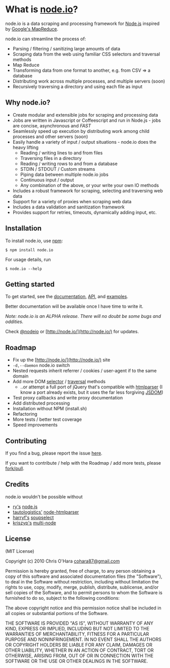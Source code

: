# What is [node.io](http://node.io/)?

node.io is a data scraping and processing framework for [Node.js](http://nodejs.org/) inspired by [Google's MapReduce](http://labs.google.com/papers/mapreduce.html).

node.io can streamline the process of:

- Parsing / filtering / sanitizing large amounts of data
- Scraping data from the web using familiar CSS selectors and traversal methods
- Map Reduce
- Transforming data from one format to another, e.g. from CSV => a database
- Distributing work across multiple processes, and multiple servers (soon)
- Recursively traversing a directory and using each file as input 

## Why node.io?

- Create modular and extensible jobs for scraping and processing data
- Jobs are written in Javascript or Coffeescript and run in Node.js - jobs are concise, asynchronous and _FAST_
- Seamlessly speed up execution by distributing work among child processes and other servers (soon) 
- Easily handle a variety of input / output situations - node.io does the heavy lifting
    * Reading / writing lines to and from files
    * Traversing files in a directory    
    * Reading / writing rows to and from a database
    * STDIN / STDOUT / Custom streams
    * Piping data between multiple node.io jobs
    * Continuous input / output
    * Any combination of the above, or your write your own IO methods     
- Includes a robust framework for scraping, selecting and traversing web data
- Support for a variety of proxies when scraping web data
- Includes a data validation and sanitization framework
- Provides support for retries, timeouts, dynamically adding input, etc.

## Installation

To install node.io, use [npm](http://github.com/isaacs/npm):

    $ npm install node.io

For usage details, run

    $ node.io --help

## Getting started

To get started, see the [documentation](https://github.com/chriso/node.io/blob/master/docs/README.md), [API](https://github.com/chriso/node.io/blob/master/docs/api.md), and [examples](https://github.com/chriso/node.io/tree/master/examples/).

Better documentation will be available once I have time to write it.

*Note: node.io is an _ALPHA_ release. There will no doubt be some bugs and oddities.*

Check [@nodeio](http://twitter.com/nodeio) or [http://node.io/](http://node.io/) for updates.

## Roadmap

- Fix up the [http://node.io/](http://node.io/) site
- `-d,--daemon` node.io switch
- Nested requests inherit referrer / cookies / user-agent if to the same domain
- Add more DOM [selector](http://api.jquery.com/category/selectors/) / [traversal](http://api.jquery.com/category/traversing/) methods
    - ..or attempt a full port of jQuery that's compatible with [htmlparser](https://github.com/tautologistics/node-htmlparser) (I know a port already exists, but it uses the far less forgiving [JSDOM](https://github.com/tmpvar/jsdom))
- Test proxy callbacks and write proxy documentation
- Add distributed processing
- Installation without NPM (install.sh)
- Refactoring
- More tests / better test coverage
- Speed improvements

## Contributing

If you find a bug, please report the issue [here](https://github.com/chriso/node.io/issues). 

If you want to contribute / help with the Roadmap / add more tests, please [fork/pull](https://github.com/chriso/node.io/fork).

## Credits

node.io wouldn't be possible without

- [ry's](https://github.com/ry) [node.js](http://nodejs.org/)
- [tautologistics'](https://github.com/tautologistics) [node-htmlparser](https://github.com/tautologistics/node-htmlparser)
- [harryf's](https://github.com/harryf) [soupselect](https://github.com/harryf/node-soupselect)
- [kriszyp's](https://github.com/kriszyp) [multi-node](https://github.com/kriszyp/multi-node)

## License

(MIT License)

Copyright (c) 2010 Chris O'Hara <cohara87@gmail.com>

Permission is hereby granted, free of charge, to any person obtaining
a copy of this software and associated documentation files (the
"Software"), to deal in the Software without restriction, including
without limitation the rights to use, copy, modify, merge, publish,
distribute, sublicense, and/or sell copies of the Software, and to
permit persons to whom the Software is furnished to do so, subject to
the following conditions:

The above copyright notice and this permission notice shall be
included in all copies or substantial portions of the Software.

THE SOFTWARE IS PROVIDED "AS IS", WITHOUT WARRANTY OF ANY KIND,
EXPRESS OR IMPLIED, INCLUDING BUT NOT LIMITED TO THE WARRANTIES OF
MERCHANTABILITY, FITNESS FOR A PARTICULAR PURPOSE AND
NONINFRINGEMENT. IN NO EVENT SHALL THE AUTHORS OR COPYRIGHT HOLDERS BE
LIABLE FOR ANY CLAIM, DAMAGES OR OTHER LIABILITY, WHETHER IN AN ACTION
OF CONTRACT, TORT OR OTHERWISE, ARISING FROM, OUT OF OR IN CONNECTION
WITH THE SOFTWARE OR THE USE OR OTHER DEALINGS IN THE SOFTWARE.
